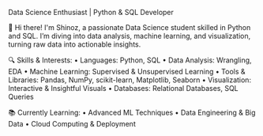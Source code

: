 
Data Science Enthusiast | Python & SQL Developer

👋 Hi there! 
I'm Shinoz, a passionate Data Science student skilled in Python and SQL. I’m diving into data analysis, machine learning, and visualization, turning raw data into actionable insights.

🔍 Skills & Interests:
• Languages: Python, SQL
• Data Analysis: Wrangling, EDA
• Machine Learning: Supervised & Unsupervised Learning
• Tools & Libraries: Pandas, NumPy, scikit-learn, Matplotlib, Seaborn
• Visualization: Interactive & Insightful Visuals
• Databases: Relational Databases, SQL Queries

📚 Currently Learning:
• Advanced ML Techniques
• Data Engineering & Big Data
• Cloud Computing & Deployment


<!---
Shinoz-T/Shinoz-T is a ✨ special ✨ repository because its `README.md` (this file) appears on your GitHub profile.
You can click the Preview link to take a look at your changes.
--->
